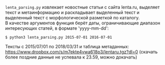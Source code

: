 ```lenta_parsing.py``` извлекает новостные статьи с сайта lenta.ru, выделяет текст и метаинформацию и раскладывает выделенный текст и выделенный текст с морфологической разметкой по каталогу.  
В качестве аргументов функция берёт даты, ограничивающие диапазон интересующих статей, в формате 'yyyy-mm-dd':
```
$ python3 lenta_parsing.py 2015-07-01 2016-07-01
```
Тексты с 2015/07/01 по 2018/03/31 и таблица метаданных: https://www.dropbox.com/s/m7ekte4vwa618p3/lentaru.tgz?dl=0
(скачать более поздние данные не успевала к 23.59, можно докачать)
